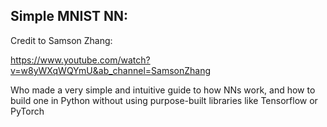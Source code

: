 ## Simple MNIST NN:

Credit to Samson Zhang:

https://www.youtube.com/watch?v=w8yWXqWQYmU&ab_channel=SamsonZhang

Who made a very simple and intuitive guide to how NNs work, and how to build one in Python without using purpose-built libraries like Tensorflow or PyTorch
